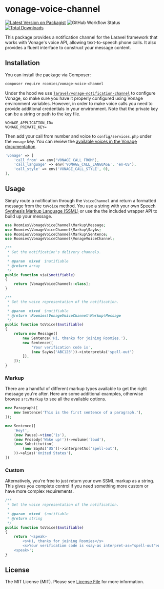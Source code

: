 # vonage-voice-channel

[![Latest Version on Packagist](https://img.shields.io/packagist/v/roomies/vonage-voice-channel.svg)](https://packagist.org/packages/roomies/vonage-voice-channel)
![GitHub Workflow Status](https://img.shields.io/github/actions/workflow/status/roomies-com/vonage-voice-channel/phpunit.yml?branch=master)
[![Total Downloads](https://img.shields.io/packagist/dt/roomies/vonage-voice-channel.svg)](https://packagist.org/packages/roomies/vonage-voice-channel)

This package provides a notification channel for the Laravel framework that works with Vonage's voice API, allowing text-to-speech phone calls. It also provides a fluent interface to construct your message content.

## Installation

You can install the package via Composer:

```bash
composer require roomies/vonage-voice-channel
```

Under the hood we use [`laravel/vonage-notification-channel`](https://github.com/laravel/vonage-notification-channel) to configure Vonage, so make sure you have it properly configured using Vonage environment variables. However, in order to make voice calls you need to provide additional credentials in your environment. Note that the private key can be a string or path to the key file.

```dotenv
VONAGE_APPLICATION_ID=
VONAGE_PRIVATE_KEY=
```

Then add your call from number and voice to `config/services.php` under the `vonage` key. You can review the [available voices in the Vonage documentation](https://developer.vonage.com/voice/voice-api/guides/text-to-speech).

```php
'vonage' => [
    'call_from' => env('VONAGE_CALL_FROM'),
    'call_language' => env('VONAGE_CALL_LANGUAGE', 'en-US'),
    'call_style' => env('VONAGE_CALL_STYLE', 0),
],
```

## Usage

Simply route a notification through the `VoiceChannel` and return a formatted message from the `toVoice` method. You use a string with your own [Speech Synthesis Markup Language (SSML)](https://developer.vonage.com/voice/voice-api/guides/customizing-tts) or use the the included wrapper API to build up your message.

```php
use Roomies\VonageVoiceChannel\Markup\Message;
use Roomies\VonageVoiceChannel\Markup\SayAs;
use Roomies\VonageVoiceChannel\Markup\Sentence;
use Roomies\VonageVoiceChannel\VonageVoiceChannel;

/**
 * Get the notification's delivery channels.
 *
 * @param  mixed  $notifiable
 * @return array
 */
public function via($notifiable)
{
    return [VonageVoiceChannel::class];
}

/**
 * Get the voice representation of the notification.
 *
 * @param  mixed  $notifiable
 * @return \Roomies\VonageVoiceChannel\Markup\Message
 */
public function toVoice($notifiable)
{
    return new Message([
        new Sentence('Hi, thanks for joining Roomies.'),
        new Sentence([
            'Your verification code is',
            (new SayAs('ABC123'))->interpretAs('spell-out')
        ]),
    ]);
}
```

### Markup

There are a handful of different markup types available to get the right message you're after. Here are some additional examples, otherwise browse `src/Markup` to see all the available options.

```php
new Paragraph([
    new Sentence('This is the first sentence of a paragraph.'),
]);

new Sentence([
    'Hey!',
    (new Pause)->time('1s'),
    (new Prosody('Wake up!'))->volume('loud'),
    (new Substitution(
        (new SayAs('US'))->interpretAs('spell-out'),
    ))->alias('United States'),
])
```

### Custom

Alternatively, you're free to just return your own SSML markup as a string. This gives you complete control if you need something more custom or have more complex requirements.

```php
/**
 * Get the voice representation of the notification.
 *
 * @param  mixed  $notifiable
 * @return string
 */
public function toVoice($notifiable)
{
    return '<speak>
        <s>Hi, thanks for joining Roomies</s>
        <s>Your verification code is <say-as interpret-as="spell-out">ABC123</say-as></s>
    <speak>';
}
```

## License

The MIT License (MIT). Please see [License File](LICENSE.md) for more information.
